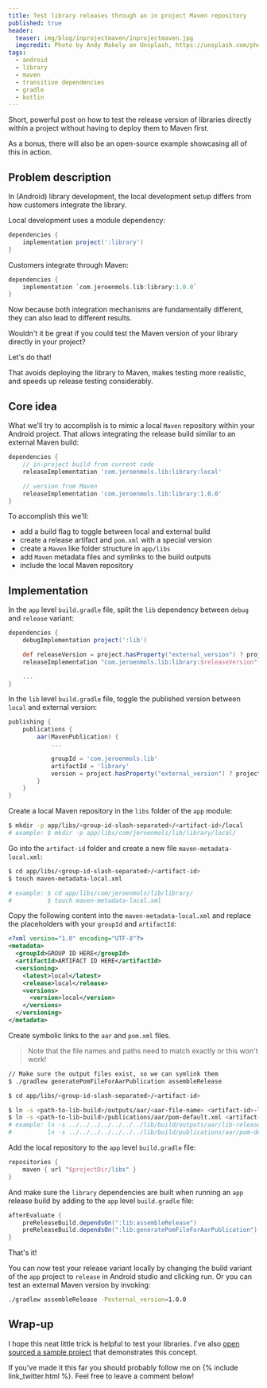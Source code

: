 ```yaml
---
title: Test library releases through an in project Maven repository
published: true
header:
  teaser: img/blog/inprojectmaven/inprojectmaven.jpg
  imgcredit: Photo by Andy Makely on Unsplash, https://unsplash.com/photos/0cn3wuj6Cmw, cropped and resized
tags:
  - android
  - library
  - maven
  - transitive dependencies
  - gradle
  - kotlin
---
```

Short, powerful post on how to test the release version of libraries directly within a project without having to deploy them to Maven first.

As a bonus, there will also be an open-source example showcasing all of this in action.


## Problem description
In (Android) library development, the local development setup differs from how customers integrate the library.

Local development uses a module dependency:

```groovy
dependencies {
    implementation project(':library')
}
```

Customers integrate through Maven:

```groovy
dependencies {
    implementation `com.jeroenmols.lib:library:1.0.0`
}
```

Now because both integration mechanisms are fundamentally different, they can also lead to different results.

Wouldn't it be great if you could test the Maven version of your library directly in your project?

Let's do that!

That avoids deploying the library to Maven, makes testing more realistic, and speeds up release testing considerably.

## Core idea
What we'll try to accomplish is to mimic a local `Maven` repository within your Android project. That allows integrating the release build similar to an external Maven build:

```groovy
dependencies {
    // in-project build from current code
    releaseImplementation 'com.jeroenmols.lib:library:local'

    // version from Maven
    releaseImplementation 'com.jeroenmols.lib:library:1.0.0'
}
```

To accomplish this we'll:

- add a build flag to toggle between local and external build
- create a release artifact and `pom.xml` with a special version
- create a `Maven` like folder structure in `app/libs`
- add `Maven` metadata files and symlinks to the build outputs
- include the local Maven repository


## Implementation
In the `app` level `build.gradle` file, split the `lib` dependency between `debug` and `release` variant:

```groovy
dependencies {
    debugImplementation project(':lib')

    def releaseVersion = project.hasProperty("external_version") ? project.external_version : "local"
    releaseImplementation "com.jeroenmols.lib:library:$releaseVersion"

    ...
}
```

In the `lib` level `build.gradle` file, toggle the published version between `local` and external version:

```groovy
publishing {
    publications {
        aar(MavenPublication) {
            ...

            groupId = 'com.jeroenmols.lib'
            artifactId = 'library'
            version = project.hasProperty("external_version") ? project.external_version : "local"
        }
    }
}
```

Create a local Maven repository in the `libs` folder of the `app` module:

```bash
$ mkdir -p app/libs/<group-id-slash-separated>/<artifact-id>/local
# example: $ mkdir -p app/libs/com/jeroenmols/lib/library/local/
```

Go into the `artifact-id` folder and create a new file `maven-metadata-local.xml`:

```bash
$ cd app/libs/<group-id-slash-separated>/<artifact-id>
$ touch maven-metadata-local.xml

# example: $ cd app/libs/com/jeroenmols/lib/library/
#          $ touch maven-metadata-local.xml
```

Copy the following content into the `maven-metadata-local.xml` and replace the placeholders with your `groupId` and `artifactId`:

```xml
<?xml version="1.0" encoding="UTF-8"?>
<metadata>
  <groupId>GROUP ID HERE</groupId>
  <artifactId>ARTIFACT ID HERE</artifactId>
  <versioning>
    <latest>local</latest>
    <release>local</release>
    <versions>
      <version>local</version>
    </versions>
  </versioning>
</metadata>
```

Create symbolic links to the `aar` and `pom.xml` files.

> Note that the file names and paths need to match exactly or this won't work!

```bash
// Make sure the output files exist, so we can symlink them
$ ./gradlew generatePomFileForAarPublication assembleRelease

$ cd app/libs/<group-id-slash-separated>/<artifact-id>

$ ln -s <path-to-lib-build>/outputs/aar/<aar-file-name> <artifact-id>-local.aar
$ ln -s <path-to-lib-build>/publications/aar/pom-default.xml <artifact-id>-local.pom
# example: ln -s ../../../../../../../lib/build/outputs/aar/lib-release.aar library-local.aar
#          ln -s ../../../../../../../lib/build/publications/aar/pom-default.xml library-local.pom
```

Add the local repository to the `app` level `build.gradle` file:

```groovy
repositories {
    maven { url "$projectDir/libs" }
}
```

And make sure the `library` dependencies are built when running an `app` release build by adding to the `app` level `build.gradle` file:

```groovy
afterEvaluate {
    preReleaseBuild.dependsOn(":lib:assembleRelease")
    preReleaseBuild.dependsOn(":lib:generatePomFileForAarPublication")
}
```

That's it!

You can now test your release variant locally by changing the build variant of the `app` project to `release` in Android studio and clicking run. Or you can test an external Maven version by invoking:

```bash
./gradlew assembleRelease -Pexternal_version=1.0.0
```

## Wrap-up
I hope this neat little trick is helpful to test your libraries. I've also [open sourced a sample project](https://github.com/JeroenMols/LibraryExample/pull/1/files) that demonstrates this concept.

If you've made it this far you should probably follow me on {% include link_twitter.html %}. Feel free to leave a comment below!

